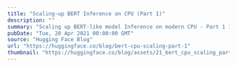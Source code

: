 ```yaml
---
title: "Scaling-up BERT Inference on CPU (Part 1)"
description: ""
summary: "Scaling up BERT-like model Inference on modern CPU - Part 1 1. Context and Motivations Back in Octob..."
pubDate: "Tue, 20 Apr 2021 00:00:00 GMT"
source: "Hugging Face Blog"
url: "https://huggingface.co/blog/bert-cpu-scaling-part-1"
thumbnail: "https://huggingface.co/blog/assets/21_bert_cpu_scaling_part_1/imgs/numa_set.png"
---
```


